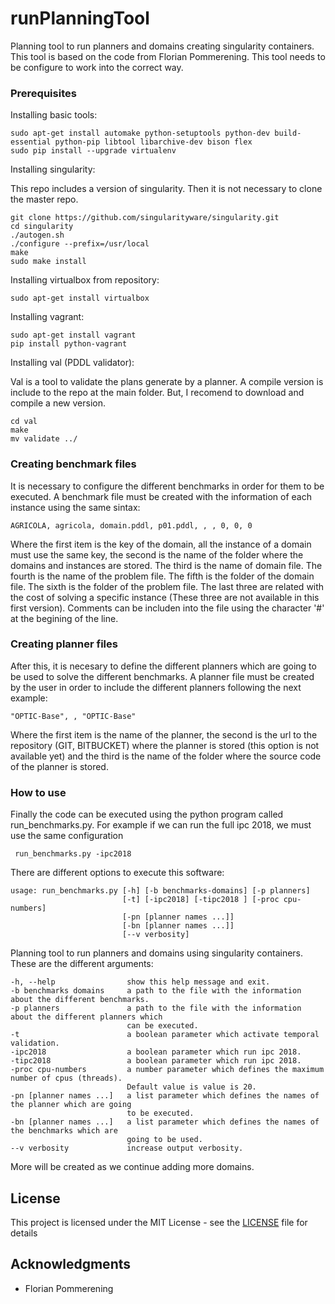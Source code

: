 # runPlanningTool

Planning tool to run planners and domains creating singularity containers. This tool is based on the code from Florian Pommerening. This tool needs to be configure to work into the correct way. 

### Prerequisites

Installing basic tools:

```
sudo apt-get install automake python-setuptools python-dev build-essential python-pip libtool libarchive-dev bison flex
sudo pip install --upgrade virtualenv 
```

Installing singularity:

This repo includes a version of singularity. Then it is not necessary to clone the master repo. 

```
git clone https://github.com/singularityware/singularity.git
cd singularity
./autogen.sh
./configure --prefix=/usr/local
make
sudo make install
```

Installing virtualbox from repository:

```
sudo apt-get install virtualbox
```

Installing vagrant:

```
sudo apt-get install vagrant
pip install python-vagrant
```

Installing val (PDDL validator):

Val is a tool to validate the plans generate by a planner. A compile version is include to the repo at the main folder. But, I recomend to download and compile a new version.

```
cd val
make
mv validate ../
```

### Creating benchmark files

It is necessary to configure the different benchmarks in order for them to be executed. A benchmark file must be created with the information of each instance using the same sintax:

```
AGRICOLA, agricola, domain.pddl, p01.pddl, , , 0, 0, 0

```

Where the first item is the key of the domain, all the instance of a domain must use the same key, the second is the name of the folder where the domains and instances are stored. The third is the name of domain file. The fourth is the name of the problem file. The fifth is the folder of the domain file. The sixth is the folder of the problem file. The last three are related with the cost of solving a specific instance (These three are not available in this first version). Comments can be includen into the file using the character '#' at the begining of the line.


### Creating planner files

After this, it is necesary to define the different planners which are going to be used to solve the different benchmarks. A planner file must be created by the user in order to include the different planners following the next example:

```
"OPTIC-Base", , "OPTIC-Base"
```

Where the first item is the name of the planner, the second is the url to the repository (GIT, BITBUCKET) where the planner is stored (this option is not available yet) and the third is the name of the folder where the source code of the planner is stored.


### How to use

Finally the code can be executed using the python program called run_benchmarks.py. For example if we can run the full ipc 2018, we must use the same configuration

```
 run_benchmarks.py -ipc2018
```

There are different options to execute this software:

```
usage: run_benchmarks.py [-h] [-b benchmarks-domains] [-p planners]
                         [-t] [-ipc2018] [-tipc2018 ] [-proc cpu-numbers]
                         [-pn [planner names ...]]
                         [-bn [planner names ...]]
                         [--v verbosity]
```

Planning tool to run planners and domains using singularity containers. These are the different arguments:
```
-h, --help                show this help message and exit.
-b benchmarks domains     a path to the file with the information about the different benchmarks.
-p planners               a path to the file with the information about the different planners which 
                          can be executed.
-t                        a boolean parameter which activate temporal validation.
-ipc2018                  a boolean parameter which run ipc 2018.
-tipc2018                 a boolean parameter which run ipc 2018.
-proc cpu-numbers         a number parameter which defines the maximum number of cpus (threads). 
                          Default value is value is 20.
-pn [planner names ...]   a list parameter which defines the names of the planner which are going 
                          to be executed.
-bn [planner names ...]   a list parameter which defines the names of the benchmarks which are 
                          going to be used.
--v verbosity             increase output verbosity.
```

More will be created as we continue adding more domains.
## License

This project is licensed under the MIT License - see the [LICENSE](LICENSE) file for details

## Acknowledgments
* Florian Pommerening
